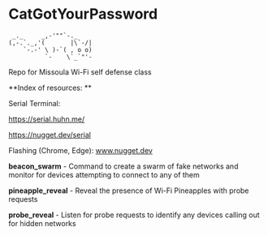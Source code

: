 # CatGotYourPassword

```
 _._     _,-'""`-._
(,-.`._,'(       |\`-/|
    `-.-' \ )-`( , o o)
          `-    \`_`"'-
```

Repo for Missoula Wi-Fi self defense class

**Index of resources:
**

Serial Terminal:

https://serial.huhn.me/

https://nugget.dev/serial

Flashing (Chrome, Edge):
www.nugget.dev

<b>beacon_swarm</b> - Command to create a swarm of fake networks and monitor for devices attempting to connect to any of them

<b>pineapple_reveal</b> - Reveal the presence of Wi-Fi Pineapples with probe requests

<b>probe_reveal</b> - Listen for probe requests to identify any devices calling out for hidden networks
